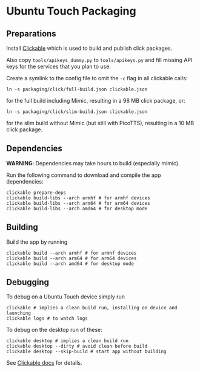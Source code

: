 # Ubuntu Touch Packaging

## Preparations

Install [Clickable](http://clickable.bhdouglass.com/en/latest/install.html)
which is used to build and publish click packages.

Also copy `tools/apikeys_dummy.py` to `tools/apikeys.py` and fill missing API
keys for the services that you plan to use.

Create a symlink to the config file to omit the `-c` flag in all clickable
calls:

    ln -s packaging/click/full-build.json clickable.json

for the full build including Mimic, resulting in a 98 MB click package, or:

    ln -s packaging/click/slim-build.json clickable.json

for the slim build without Mimic (but still with PicoTTS), resulting in a 10 MB
click package.

## Dependencies

**WARNING**: Dependencies may take hours to build (especially mimic).

Run the following command to download and compile the app dependencies:

    clickable prepare-deps
    clickable build-libs --arch armhf # for armhf devices
    clickable build-libs --arch arm64 # for arm64 devices
    clickable build-libs --arch amd64 # for desktop mode

## Building

Build the app by running

    clickable build --arch armhf # for armhf devices
    clickable build --arch arm64 # for arm64 devices
    clickable build --arch amd64 # for desktop mode

## Debugging

To debug on a Ubuntu Touch device simply run

    clickable # implies a clean build run, installing on device and launching
    clickable logs # to watch logs

To debug on the desktop run of these:

    clickable desktop # implies a clean build run
    clickable desktop --dirty # avoid clean before build
    clickable desktop --skip-build # start app without building

See [Clickable docs](https://clickable-ut.dev/en/latest/) for details.

